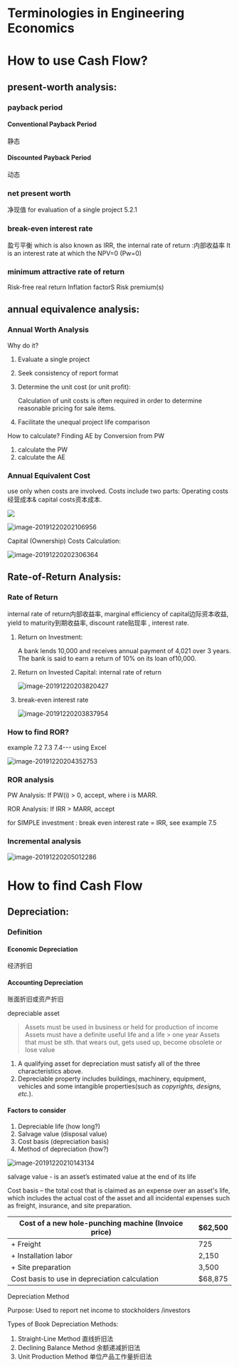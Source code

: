 # Terminologies in Engineering Economics

# How to use Cash Flow?

## present-worth analysis:

### payback period

#### Conventional Payback Period

静态

#### Discounted Payback Period

动态

### net present worth

净现值 for evaluation of a single project 5.2.1

### break-even interest rate

盈亏平衡 which is also known as IRR, the internal rate of return :内部收益率 It is an interest rate at which the NPV=0 (Pw=0)  

### minimum attractive rate of return

Risk-free real return 
Inflation factorS
Risk premium(s)

## annual equivalence analysis:

### Annual Worth Analysis

Why do it? 

1. Evaluate a single project 

2. Seek consistency of report format

3. Determine the unit cost (or unit profit):

   Calculation of unit costs is often required in order to determine reasonable pricing for sale items.

4. Facilitate the unequal project life comparison

How to calculate? Finding AE by Conversion from PW

1. calculate the PW
2. calculate the AE

### Annual Equivalent Cost

use only when costs are involved. Costs include two parts: Operating costs 经营成本& capital costs资本成本.

![](/home/he/.config/Typora/typora-user-images/image-20191220201920864.png)

![image-20191220202106956](/home/he/.config/Typora/typora-user-images/image-20191220202106956.png)

Capital (Ownership) Costs Calculation: 

![image-20191220202306364](/home/he/.config/Typora/typora-user-images/image-20191220202306364.png)

## Rate-of-Return Analysis:

### Rate of Return

 internal rate of return内部收益率, marginal efficiency of capital边际资本收益, yield to maturity到期收益率, discount rate贴现率 , interest rate.

1. Return on Investment:

   A bank lends 10,000 and receives annual payment of ​4,021 over 3 years.  The bank is said to earn a return of 10% on its loan of ​10,000.  

2. Return on Invested Capital: internal rate of return

   ![image-20191220203820427](/home/he/.config/Typora/typora-user-images/image-20191220203820427.png)

3. break-even interest rate

   ![image-20191220203837954](/home/he/.config/Typora/typora-user-images/image-20191220203837954.png)

### How to find ROR?

example 7.2 7.3 7.4--- using Excel 

![image-20191220204352753](/home/he/.config/Typora/typora-user-images/image-20191220204352753.png)

### ROR analysis

PW Analysis: If PW(i) > 0, accept, where i is MARR.

ROR Analysis: If IRR > MARR, accept

for SIMPLE investment : break even interest rate = IRR,  see example 7.5

### Incremental analysis

![image-20191220205012286](/home/he/.config/Typora/typora-user-images/image-20191220205012286.png)

# How to find Cash Flow

## Depreciation:

### Definition

#### Economic Depreciation

经济折旧

#### Accounting Depreciation

账面折旧或资产折旧

depreciable asset

>  Assets must be used in business or held for production of income
>  Assets must have a definite useful life and a life > one  year
>  Assets that must be sth. that wears out,  gets used up, become obsolete or lose value
>

1. A qualifying asset for depreciation must satisfy all of the three characteristics above.
2. Depreciable property includes buildings, machinery, equipment, vehicles and some intangible properties(such as *copyrights, designs, etc.*). 

#### Factors to consider

1. Depreciable life (how long?)
2. Salvage value (disposal value)
3.  Cost basis (depreciation basis)
4. Method of depreciation (how?)

![image-20191220210143134](/home/he/.config/Typora/typora-user-images/image-20191220210143134.png)

salvage value - is an asset’s estimated value at the end of its life

Cost basis – the total cost that is claimed as an expense over an asset's 
life, which includes the actual cost of the asset and all incidental expenses
such as freight, insurance, and site preparation.

| Cost of a new hole-punching machine (Invoice price) | $62,500 |
| --------------------------------------------------- | ------- |
| + Freight                                           | 725     |
| + Installation labor                                | 2,150   |
| + Site preparation                                  | 3,500   |
| Cost basis to use in depreciation calculation       | $68,875 |

Depreciation Method

Purpose: Used to report net income to stockholders /investors

Types of Book Depreciation Methods:

1. Straight-Line Method 直线折旧法
2. Declining Balance Method  余额递减折旧法
3. Unit Production Method  单位产品工作量折旧法